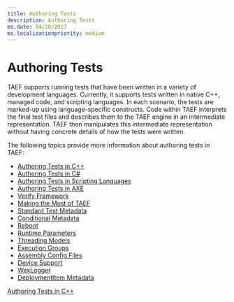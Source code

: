 ```yaml
---
title: Authoring Tests
description: Authoring Tests
ms.date: 04/20/2017
ms.localizationpriority: medium
---
```


# Authoring Tests


TAEF supports running tests that have been written in a variety of development languages. Currently, it supports tests written in native C++, managed code, and scripting languages. In each scenario, the tests are marked-up using language-specific constructs. Code within TAEF interprets the final test files and describes them to the TAEF engine in an intermediate representation. TAEF then manipulates this intermediate representation without having concrete details of how the tests were written.

The following topics provide more information about authoring tests in TAEF:

-   [Authoring Tests in C++](authoring-tests-in-c--.md)
-   [Authoring Tests in C#](authoring-tests-in-c-.md)
-   [Authoring Tests in Scripting Languages](authoring-tests-in-scripting-languages.md)
-   [Authoring Tests in AXE](authoring-tests-in-axe.md)
-   [Verify Framework](verify.md)
-   [Making the Most of TAEF](making-the-most-of-taef.md)
-   [Standard Test Metadata](standard-test-metadata.md)
-   [Conditional Metadata](conditional-metadata.md)
-   [Reboot](reboot.md)
-   [Runtime Parameters](runtime-parameters.md)
-   [Threading Models](threading-models.md)
-   [Execution Groups](execution-groups.md)
-   [Assembly Config Files](assembly-config-files.md)
-   [Device Support](device-support.md)
-   [WexLogger](wexlogger.md)
-   [DeploymentItem Metadata](deploymentitem-metadata.md)

[Authoring Tests in C++](authoring-tests-in-c--.md)

 

 





